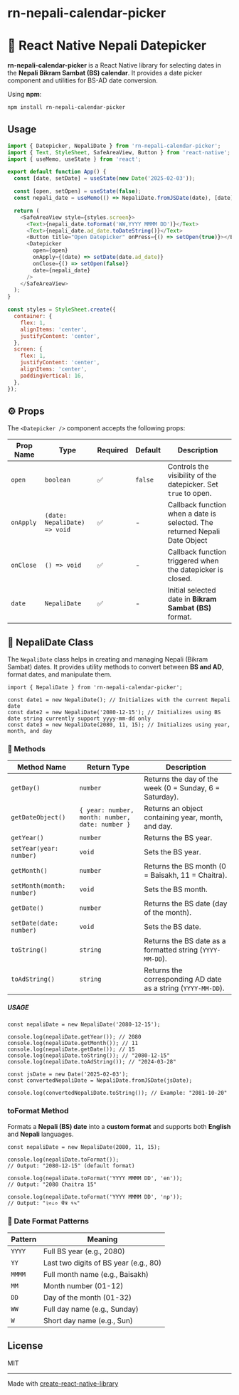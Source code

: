 # rn-nepali-calendar-picker

# 📅 React Native Nepali Datepicker

**rn-nepali-calendar-picker** is a React Native library for selecting dates in the **Nepali Bikram Sambat (BS) calendar**. It provides a date picker component and utilities for BS-AD date conversion.

Using **npm**:

```sh
npm install rn-nepali-calendar-picker

```

## Usage

```js
import { Datepicker, NepaliDate } from 'rn-nepali-calendar-picker';
import { Text, StyleSheet, SafeAreaView, Button } from 'react-native';
import { useMemo, useState } from 'react';

export default function App() {
  const [date, setDate] = useState(new Date('2025-02-03'));

  const [open, setOpen] = useState(false);
  const nepali_date = useMemo(() => NepaliDate.fromJSDate(date), [date]);

  return (
    <SafeAreaView style={styles.screen}>
      <Text>{nepali_date.toFormat('WW,YYYY MMMM DD')}</Text>
      <Text>{nepali_date.ad_date.toDateString()}</Text>
      <Button title="Open Datepicker" onPress={() => setOpen(true)}></Button>
      <Datepicker
        open={open}
        onApply={(date) => setDate(date.ad_date)}
        onClose={() => setOpen(false)}
        date={nepali_date}
      />
    </SafeAreaView>
  );
}

const styles = StyleSheet.create({
  container: {
    flex: 1,
    alignItems: 'center',
    justifyContent: 'center',
  },
  screen: {
    flex: 1,
    justifyContent: 'center',
    alignItems: 'center',
    paddingVertical: 16,
  },
});
```

## ⚙️ Props

The `<Datepicker />` component accepts the following props:

| Prop Name | Type                         | Required | Default | Description                                                                |
| --------- | ---------------------------- | -------- | ------- | -------------------------------------------------------------------------- |
| `open`    | `boolean`                    | ✅       | `false` | Controls the visibility of the datepicker. Set `true` to open.             |
| `onApply` | `(date: NepaliDate) => void` | ✅       | -       | Callback function when a date is selected. The returned Nepali Date Object |
| `onClose` | `() => void`                 | ✅       | -       | Callback function triggered when the datepicker is closed.                 |
| `date`    | `NepaliDate`                 | ✅       | -       | Initial selected date in **Bikram Sambat (BS)** format.                    |

## 📖 NepaliDate Class

The `NepaliDate` class helps in creating and managing Nepali (Bikram Sambat) dates. It provides utility methods to convert between **BS and AD**, format dates, and manipulate them.

```tsx
import { NepaliDate } from 'rn-nepali-calendar-picker';

const date1 = new NepaliDate(); // Initializes with the current Nepali date
const date2 = new NepaliDate('2080-12-15'); // Initializes using BS date string currently support yyyy-mm-dd only
const date3 = new NepaliDate(2080, 11, 15); // Initializes using year, month, and day
```

### 📌 Methods

| Method Name               | Return Type                                     | Description                                                   |
| ------------------------- | ----------------------------------------------- | ------------------------------------------------------------- |
| `getDay()`                | `number`                                        | Returns the day of the week (0 = Sunday, 6 = Saturday).       |
| `getDateObject()`         | `{ year: number, month: number, date: number }` | Returns an object containing year, month, and day.            |
| `getYear()`               | `number`                                        | Returns the BS year.                                          |
| `setYear(year: number)`   | `void`                                          | Sets the BS year.                                             |
| `getMonth()`              | `number`                                        | Returns the BS month (0 = Baisakh, 11 = Chaitra).             |
| `setMonth(month: number)` | `void`                                          | Sets the BS month.                                            |
| `getDate()`               | `number`                                        | Returns the BS date (day of the month).                       |
| `setDate(date: number)`   | `void`                                          | Sets the BS date.                                             |
| `toString()`              | `string`                                        | Returns the BS date as a formatted string (`YYYY-MM-DD`).     |
| `toAdString()`            | `string`                                        | Returns the corresponding AD date as a string (`YYYY-MM-DD`). |

##### USAGE

```tsx
const nepaliDate = new NepaliDate('2080-12-15');

console.log(nepaliDate.getYear()); // 2080
console.log(nepaliDate.getMonth()); // 11
console.log(nepaliDate.getDate()); // 15
console.log(nepaliDate.toString()); // "2080-12-15"
console.log(nepaliDate.toAdString()); // "2024-03-28"

const jsDate = new Date('2025-02-03');
const convertedNepaliDate = NepaliDate.fromJSDate(jsDate);

console.log(convertedNepaliDate.toString()); // Example: "2081-10-20"
```

### toFormat Method

Formats a **Nepali (BS) date** into a **custom format** and supports both **English** and **Nepali** languages.

```tsx
const nepaliDate = new NepaliDate(2080, 11, 15);

console.log(nepaliDate.toFormat());
// Output: "2080-12-15" (default format)

console.log(nepaliDate.toFormat('YYYY MMMM DD', 'en'));
// Output: "2080 Chaitra 15"

console.log(nepaliDate.toFormat('YYYY MMMM DD', 'np'));
// Output: "२०८० चैत्र १५"
```

### 📌 Date Format Patterns

| Pattern | Meaning                               |
| ------- | ------------------------------------- |
| `YYYY`  | Full BS year (e.g., 2080)             |
| `YY`    | Last two digits of BS year (e.g., 80) |
| `MMMM`  | Full month name (e.g., Baisakh)       |
| `MM`    | Month number (01-12)                  |
| `DD`    | Day of the month (01-32)              |
| `WW`    | Full day name (e.g., Sunday)          |
| `W`     | Short day name (e.g., Sun)            |

## License

MIT

---

Made with [create-react-native-library](https://github.com/callstack/react-native-builder-bob)
